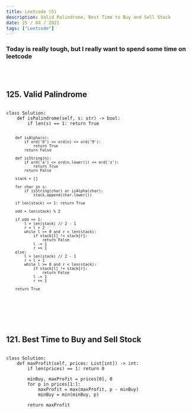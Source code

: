 ```yaml
---
title: Leetcode (5)
description: Valid Palindrome, Best Time to Buy and Sell Stock
date: 25 / 04 / 2021
tags: ["Leetcode"]
---
```


<h3>Today is really tough, but I really want to spend some time on leetcode</h3>
<br/>
<br/>

<h2>125. Valid Palindrome</h2>
<pre><code class="language-python">
class Solution:
    def isPalindrome(self, s: str) -> bool:
        if len(s) == 1: return True
    
        def isAlpha(n):
            if ord('0') <= ord(n) <= ord('9'):
                return True
            return False
        
        def isString(n):
            if ord('a') <= ord(n.lower()) <= ord('z'):
                return True
            return False

        stack = []

        for char in s:
            if isString(char) or isAlpha(char):
                stack.append(char.lower())

        if len(stack) <= 1: return True
        
        odd = len(stack) % 2
        
        if odd == 1:
            l = len(stack) // 2 - 1
            r = l + 2
            while l >= 0 and r < len(stack):
                if stack[l] != stack[r]:
                    return False
                l -= 1
                r += 1
        else:
            l = len(stack) // 2 - 1
            r = l + 1
            while l >= 0 and r < len(stack):
                if stack[l] != stack[r]:
                    return False
                l -= 1
                r += 1
        
        return True
</code></pre>
<br/>
<br/>

<h2>121. Best Time to Buy and Sell Stock</h2>

<pre><code class="language-python">
class Solution:
    def maxProfit(self, prices: List[int]) -> int:
        if len(prices) == 1: return 0
        
        minBuy, maxProfit = prices[0], 0
        for p in prices[1:]:
            maxProfit = max(maxProfit, p - minBuy)
            minBuy = min(minBuy, p)

        return maxProfit
</code></pre>
<br/>
<br/>